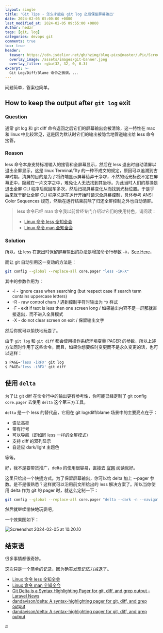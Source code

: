```yaml
---
layout: single
title: 'Git Tips - 怎么才能在 git log 之后保留屏幕输出'
date: 2024-02-05 05:00:00 +0800
last_modified_at: 2024-02-05 09:55:00 +0800
Author: hedzr
tags: [git, log]
categories: devops git
comments: true
toc: true
header:
  teaser: https://cdn.jsdelivr.net/gh/hzimg/blog-pics@master/uPic/Screenshot%202024-02-05%20at%2010.20.10.png
  overlay_image: /assets/images/git-banner.jpeg
  overlay_filter: rgba(32, 32, 0, 0.3)
excerpt: >-
  Git Log/Diff/Blame 命令之微调，...
---
```


问题简单，答案也简单。

## How to keep the output after `git log` exit

### Question

通常 git log 和 git diff 命令返回之后它们的屏幕输出会被清除，这一特性在 mac 和 linux 中比较常见，这是因为默认时它们的输出被隐含地管道输出给 less 命令接管。

### Reason

less 命令本身支持标准输入的接管和全屏幕显示，然后在 less 退出时自动清屏以退出全屏显示，这是 linux Terminal/Tty 的一种不成文的规定，原因可以追溯到古早时期，清屏的目的是为了将终端显示屏幕给弄干净啰，不然的话光标说不定在屏幕正中，隐藏在一片文字之中，难免让人无法找到其坐标。为此当时人们的基操是退出全屏 CLI 程序后就回车多次，然后扫视屏幕变化从而找到光标位置。于是乎后来就干脆让全屏 CLI 程序总是在运行开始时请求全屏幕控制，具体参考 ANSI Color Sequences 规范，然后在运行结束前除了归还全屏控制之外也自动清屏。

> less 命令已经 man 命令我以前曾经专门介绍过它们的使用特色，请阅读：
>
> - [Linux 命令 less 全知全会](https://hedzr.com/devops/linux/linux-less-command/)
> - [Linux 命令 man 全知全会](https://hedzr.com/devops/linux/linux-man-command/)

### Solution

所以，让 less 在退出时保留屏幕输出的办法是增加命令行参数 `-X`，[See Here](https://hedzr.com/devops/linux/linux-less-command/#less)，

而让 git 自动引用这一变动的方法是：

```bash
git config --global --replace-all core.pager "less -iRFX"
```

其中的参数作用为：

- -i - ignore case when searching (but respect case if search term contains uppercase letters)
- -R - raw control chars / 遇到控制字符时输出为 `^X` 样式
- -F - exit if text is less then one screen long / 如果输出内容不足一屏那就直接退出，而不进入全屏模式
- -X - do not clear screen on exit / 保留输出文字

然后你就可以愉快地玩耍了。

由于 `git log` 和 `git diff` 都会使用操作系统环境变量 PAGER 的参数，所以上述方法同时作用于这些命令。而且，如果你想要临时变更而不是永久变更的话，也可以这样：

```bash
$ PAGE='less -iRFX' git log
$ PAGE='less -iRFX' git diff
```

## 使用 `delta`

为了让 git diff 在命令行中的输出更有参考性，你可能已经定制了 git config `core.pager` 去使用 `delta` 这个第三方工具。

`delta` 是一个 less 的替代品，它用在 git log/diff/blame 场景中的主要亮点在于：

- 语法高亮
- 带有行号
- 可以导航（即如同 less 一样的全屏模式）
- 支持 diff 的双列显示
- 自适应 dark/light 主题色

等等。

好，我不是要带货推广，delta 的使用很容易，直接去 [官网](https://github.com/dandavison/delta) 阅读就好。

这里只给出一个快捷方式，为了保留屏幕输出，你可以给 delta 加上 --pager 参数。是不是很熟悉？这样就可以沿用前文所给出的 less 解决方案了。所以当你使用 delta 作为 git 的 pager 时，就这么定制一下：

```bash
git config --global --replace-all core.pager "delta --dark -n --navigate --pager 'less -iRFX'"
```

然后就继续愉快地玩耍吧。

一个效果图如下：

![Screenshot 2024-02-05 at 10.20.10](https://cdn.jsdelivr.net/gh/hzimg/blog-pics@master/uPic/Screenshot%202024-02-05%20at%2010.20.10.png)

## 结束语

很多事情都很奇妙。

这次只是一个简单的记录，因为确实发现记忆力减退了。

- [Linux 命令 less 全知全会](https://hedzr.com/devops/linux/linux-less-command/)
- [Linux 命令 man 全知全会](https://hedzr.com/devops/linux/linux-man-command/)
- [Git Delta is a Syntax Highlighting Pager for git, diff, and grep output - Laravel News](https://laravel-news.com/git-delta)
- [dandavison/delta: A syntax-highlighting pager for git, diff, and grep output](https://github.com/dandavison/delta)
- [dandavison/delta: A syntax-highlighting pager for git, diff, and grep output](https://github.com/dandavison/delta)



🔚